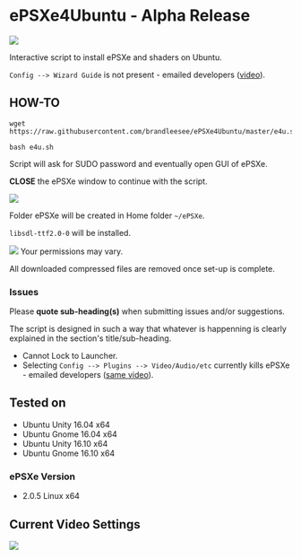 # ePSXe4Ubuntu - Alpha Release

![](http://i.imgur.com/Ja5u4Dg.png)

Interactive script to install ePSXe and shaders on Ubuntu.

` Config --> Wizard Guide ` is not present - emailed developers ([video](https://www.youtube.com/watch?v=Ru49bfyXijw)).

## HOW-TO

```
wget https://raw.githubusercontent.com/brandleesee/ePSXe4Ubuntu/master/e4u.sh

bash e4u.sh
```

Script will ask for SUDO password and eventually open GUI of ePSXe. 

**CLOSE** the ePSXe window to continue with the script. 

![](http://i.imgur.com/p8vMQDt.png)

Folder ePSXe will be created in Home folder ` ~/ePSXe `.

` libsdl-ttf2.0-0 ` will be installed.

![](http://i.imgur.com/w4Ua94W.png)
Your permissions may vary.

All downloaded compressed files are removed once set-up is complete.

### Issues

Please **quote sub-heading(s)** when submitting issues and/or suggestions.

The script is designed in such a way that whatever is happenning is clearly explained in the section's title/sub-heading.

* Cannot Lock to Launcher.
* Selecting ` Config --> Plugins --> Video/Audio/etc ` currently kills ePSXe - emailed developers ([same video](https://www.youtube.com/watch?v=Ru49bfyXijw)).

## Tested on 

* Ubuntu Unity 16.04 x64
* Ubuntu Gnome 16.04 x64
* Ubuntu Unity 16.10 x64
* Ubuntu Gnome 16.10 x64

### ePSXe Version

* 2.0.5 Linux x64

## Current Video Settings

![](http://i.imgur.com/MDQabuy.png)

